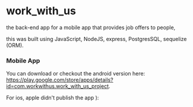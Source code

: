 # work_with_us
the back-end app for a mobile app that provides job offers to people,

this was built using JavaScript, NodeJS, express, PostgresSQL, sequelize (ORM).

### Mobile App
You can download or checkout the android version here: https://play.google.com/store/apps/details?id=com.workwithus.work_with_us_project.

For ios, apple didn't publish the app ):
